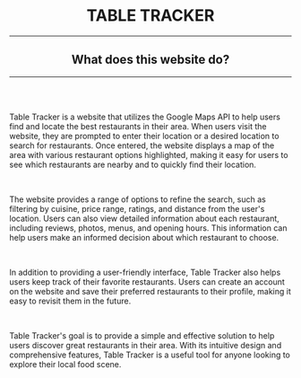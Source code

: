 <h1 align="center">TABLE TRACKER</h1>

<hr>
<h2 align="center">What does this website do?</h1>
<hr>
<br>
<br>
<p>Table Tracker is a website that utilizes the Google Maps API to help users find and locate the best restaurants in their area. When users visit the website, they are prompted to enter their location or a desired location to search for restaurants. Once entered, the website displays a map of the area with various restaurant options highlighted, making it easy for users to see which restaurants are nearby and to quickly find their location.</p>
<br>
<p>The website provides a range of options to refine the search, such as filtering by cuisine, price range, ratings, and distance from the user's location. Users can also view detailed information about each restaurant, including reviews, photos, menus, and opening hours. This information can help users make an informed decision about which restaurant to choose.</p>
<br>
<p>In addition to providing a user-friendly interface, Table Tracker also helps users keep track of their favorite restaurants. Users can create an account on the website and save their preferred restaurants to their profile, making it easy to revisit them in the future.</p>
<br>
<p>Table Tracker's goal is to provide a simple and effective solution to help users discover great restaurants in their area. With its intuitive design and comprehensive features, Table Tracker is a useful tool for anyone looking to explore their local food scene.</p>
  
